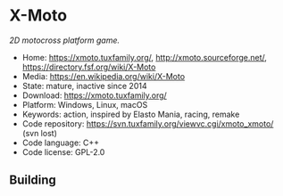 # X-Moto

_2D motocross platform game._

- Home: https://xmoto.tuxfamily.org/, http://xmoto.sourceforge.net/, https://directory.fsf.org/wiki/X-Moto
- Media: https://en.wikipedia.org/wiki/X-Moto
- State: mature, inactive since 2014
- Download: https://xmoto.tuxfamily.org/
- Platform: Windows, Linux, macOS
- Keywords: action, inspired by Elasto Mania, racing, remake
- Code repository: https://svn.tuxfamily.org/viewvc.cgi/xmoto_xmoto/ (svn lost)
- Code language: C++
- Code license: GPL-2.0

## Building
